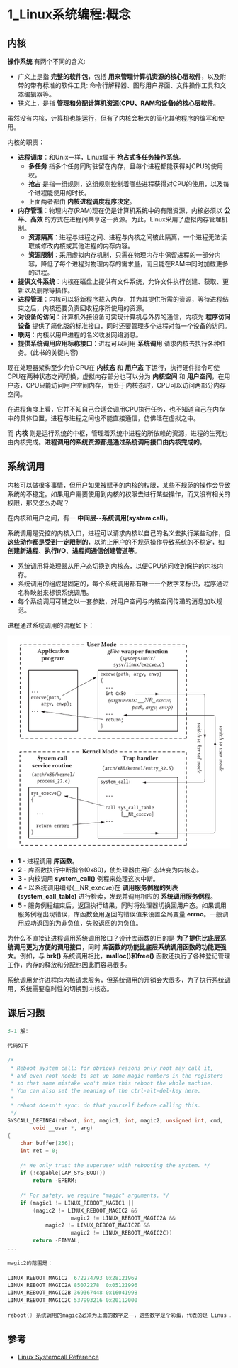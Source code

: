 # 1_Linux系统编程:概念

## 内核

**操作系统** 有两个不同的含义:

- 广义上是指 **完整的软件包**，包括 **用来管理计算机资源的核心层软件**，以及附带的带有标准的软件工具: 命令行解释器、图形用户界面、文件操作工具和文本编辑器等。
- 狭义上，是指 **管理和分配计算机资源(CPU、RAM和设备)的核心层软件**。

虽然没有内核，计算机也能运行，但有了内核会极大的简化其他程序的编写和使用。

内核的职责：

- **进程调度**：和Unix一样，Linux属于 **抢占式多任务操作系统**。
  - **多任务** 指多个任务同时驻留在内存，且每个进程都能获得对CPU的使用权。
  - **抢占** 是指一组规则，这组规则控制着哪些进程获得对CPU的使用，以及每个进程能使用的时长。
  - 上面两者都由 **内核进程调度程序决定**。
- **内存管理**：物理内存(RAM)现在仍是计算机系统中的有限资源，内核必须以 **公平、高效** 的方式在进程间共享这一资源。为此，Linux采用了虚拟内存管理机制。
  - **资源隔离**：进程与进程之间、进程与内核之间彼此隔离，一个进程无法读取或修改内核或其他进程的内存内容。
  - **资源限制**：采用虚拟内存机制，只需在物理内存中保留进程的一部分内容，降低了每个进程对物理内存的需求量，而且能在RAM中同时加载更多的进程。
- **提供文件系统**：内核在磁盘上提供有文件系统，允许文件执行创建、获取、更新以及删除等操作。
- **进程管理**：内核可以将新程序载入内存，并为其提供所需的资源，等待进程结束之后，内核还要负责回收程序所使用的资源。
- **对设备的访问**：计算机外接设备可实现计算机与外界的通信，内核为 **程序访问设备** 提供了简化版的标准接口，同时还要管理多个进程对每一个设备的访问。
- **联网**：内核以用户进程的名义收发网络消息。
- **提供系统调用应用标称接口**：进程可以利用 **系统调用** 请求内核去执行各种任务。(此书的关键内容)

现在处理器架构至少允许CPU在 **内核态** 和 **用户态** 下运行，执行硬件指令可使CPU在两种状态之间切换，虚拟内存部分也可以分为 **内核空间** 和 **用户空间**，在用户态，CPU只能访问用户空间内存，而处于内核态时，CPU可以访问两部分内存空间。

在进程角度上看，它并不知自己合适会调用CPU执行任务，也不知道自己在内存中的具体位置，进程与进程之间也不能直接通信，仿佛活在虚拟之中。

而 **内核** 则是运行系统的中枢，管理着系统中进程的所依赖的资源，进程的生死也由内核完成。**进程调用的系统资源都是通过系统调用接口由内核完成的**。

## 系统调用

内核可以做很多事情，但用户如果被赋予的内核的权限，某些不规范的操作会导致系统的不稳定。如果用户需要使用到内核的权限去进行某些操作，而又没有相关的权限，那又怎么办呢？

在内核和用户之间，有一 **中间层--系统调用(system call)**。

系统调用是受控的内核入口，进程可以请求内核以自己的名义去执行某些动作，但 **这些动作都是受到一定限制的**，以防止用户的不规范操作导致系统的不稳定，如 **创建新进程**、**执行I/O**、**进程间通信创建管道等**。

- 系统调用将处理器从用户态切换到内核态，以便CPU访问收到保护的内核内存。
- 系统调用的组成是固定的，每个系统调用都有唯一一个数字来标识，程序通过名称映射来标识系统调用。
- 每个系统调用可辅之以一套参数，对用户空间与内核空间传递的消息加以规范。

进程通过系统调用的流程如下：

![3_system_call_step](/Image/Linux/Chapter03/3_system_call_step.png)

- **1** - 进程调用 **库函数**。
- **2** - 库函数执行中断指令(0x80)，使处理器由用户态转变为内核态。
- **3** - 内核调用 **system_call()** 例程来处理这次中断。
- **4** - 以系统调用编号(__NR_execve)在 **调用服务例程的列表(system_call_table)** 进行检索，发现并调用相应的 **系统调用服务例程**。
- **5** - 服务例程结束后，返回执行结果，同时将处理器切换回用户态。如果调用服务例程出现错误，库函数会用返回的错误值来设置全局变量 **errno**。一般调用成功返回的为非负值，失败返回的为负值。

为什么不直接让进程调用系统调用接口？设计库函数的目的是 **为了提供比底层系统调用更为方便的调用接口**，同时 **库函数的功能比底层系统调用函数的功能更强大**。例如，与 **brk()** 系统调用相比，**malloc()和free()** 函数还执行了各种登记管理工作，内存的释放和分配也因此而容易很多。

系统调用允许进程向内核请求服务，但系统调用的开销会大很多，为了执行系统调用，系统需要临时性的切换到内核态。

## 课后习题

```c++
3-1 解:

代码如下

/*
 * Reboot system call: for obvious reasons only root may call it,
 * and even root needs to set up some magic numbers in the registers
 * so that some mistake won't make this reboot the whole machine.
 * You can also set the meaning of the ctrl-alt-del-key here.
 *
 * reboot doesn't sync: do that yourself before calling this.
 */
SYSCALL_DEFINE4(reboot, int, magic1, int, magic2, unsigned int, cmd,
		void __user *, arg)
{
	char buffer[256];
	int ret = 0;

	/* We only trust the superuser with rebooting the system. */
	if (!capable(CAP_SYS_BOOT))
		return -EPERM;

	/* For safety, we require "magic" arguments. */
	if (magic1 != LINUX_REBOOT_MAGIC1 ||
	    (magic2 != LINUX_REBOOT_MAGIC2 &&
	                magic2 != LINUX_REBOOT_MAGIC2A &&
			magic2 != LINUX_REBOOT_MAGIC2B &&
	                magic2 != LINUX_REBOOT_MAGIC2C))
		return -EINVAL;
...

magic2的范围是：

LINUX_REBOOT_MAGIC2  672274793 0x28121969
LINUX_REBOOT_MAGIC2A 85072278  0x05121996
LINUX_REBOOT_MAGIC2B 369367448 0x16041998
LINUX_REBOOT_MAGIC2C 537993216 0x20112000

reboot() 系统调用的magic2必须为上面的数字之一，这些数字是个彩蛋，代表的是 Linus 以及他三个孩子的生日...
```

## 参考

- [Linux Systemcall Reference](https://syscalls.kernelgrok.com/)